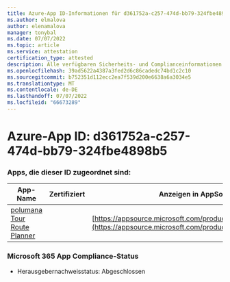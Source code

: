 ```yaml
---
title: Azure-App ID-Informationen für d361752a-c257-474d-bb79-324fbe4898b5
ms.author: elmalova
author: elenamalova
manager: tonybal
ms.date: 07/07/2022
ms.topic: article
ms.service: attestation
certification_type: attested
description: Alle verfügbaren Sicherheits- und Complianceinformationen für d361752a-c257-474d-bb79-324fbe4898b5.
ms.openlocfilehash: 39ad5622a4387a3fed2d6c86cadedc74bd1c2c10
ms.sourcegitcommit: b752351d112ecc2ea7f539d200e6638a6a3034e5
ms.translationtype: MT
ms.contentlocale: de-DE
ms.lasthandoff: 07/07/2022
ms.locfileid: "66673289"
---
```

# <a name="azure-app-id-d361752a-c257-474d-bb79-324fbe4898b5"></a>Azure-App ID: d361752a-c257-474d-bb79-324fbe4898b5


### <a name="apps-associated-with-this-id"></a>Apps, die dieser ID zugeordnet sind:
| **App-Name** | **Zertifiziert** | **Anzeigen in AppSource** |
|--------------|---------------|-----------------------|
| [polumana Tour Route Planner](../forward/WA200004331.md) |  | [https://appsource.microsoft.com/product/office/WA200004331](https://appsource.microsoft.com/product/office/WA200004331) |

### <a name="microsoft-365-app-compliance-status"></a>Microsoft 365 App Compliance-Status
- Herausgebernachweisstatus: Abgeschlossen
